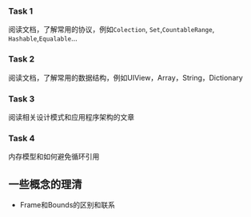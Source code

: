 ### Task 1

阅读文档，了解常用的协议，例如`Colection`, `Set`,`CountableRange`, `Hashable`,`Equalable`...



### Task 2

阅读文档，了解常用的数据结构，例如UIView，Array，String，Dictionary



### Task 3

阅读相关设计模式和应用程序架构的文章



### Task 4

内存模型和如何避免循环引用



## 一些概念的理清

* Frame和Bounds的区别和联系

